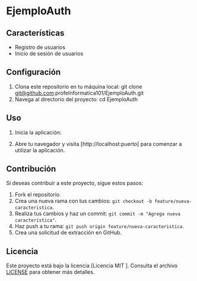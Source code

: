 # EjemploAuth

## Características

- Registro de usuarios
- Inicio de sesión de usuarios

## Configuración

1. Clona este repositorio en tu máquina local:
  git clone git@github.com:profeInformatica101/EjemploAuth.git
2. Navega al directorio del proyecto:
  cd EjemploAuth

## Uso

1. Inicia la aplicación:

2. Abre tu navegador y visita [http://localhost:puerto] para comenzar a utilizar la aplicación.

## Contribución

Si deseas contribuir a este proyecto, sigue estos pasos:

1. Fork el repositorio.
2. Crea una nueva rama con tus cambios: `git checkout -b feature/nueva-caracteristica`.
3. Realiza tus cambios y haz un commit: `git commit -m "Agrega nueva característica"`.
4. Haz push a tu rama: `git push origin feature/nueva-caracteristica`.
5. Crea una solicitud de extracción en GitHub.

## Licencia

Este proyecto está bajo la licencia [Licencia MIT ]. Consulta el archivo [LICENSE](LICENSE) para obtener más detalles.


